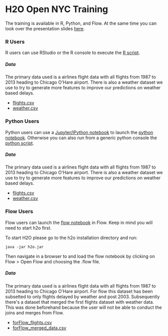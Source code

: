 # H2O Open NYC Training 

The training is available in R, Python, and Flow. At the same time you can look over the presentation slides [here](Intro_To_R_Python_Flow.pdf).

### R Users

R users can use RStudio or the R console to execute the [R script](R/Chicago_Airlines_Demo.r).

##### Data

The primary data used is a airlines flight data with all flights from 1987 to 2013 heading to Chicago O'Hare airport. There is also a weather dataset we use to try to generate more features to improve our predictions on weather based delays.

- [flights.csv](https://s3.amazonaws.com/data.h2o.ai/h2o-open-tour/2016-nyc/flights.csv)
- [weather.csv](https://s3.amazonaws.com/data.h2o.ai/h2o-open-tour/2016-nyc/weather.csv)

### Python Users

Python users can use a [Jupyter/IPython notebook](http://jupyter.org/) to launch the [python notebook](Python/Chicago_Airlines_Demo.ipynb). Otherwise you can also run from a generic python console the [python script](Python/Chicago_Airlines_Demo.py).

##### Data

The primary data used is a airlines flight data with all flights from 1987 to 2013 heading to Chicago O'Hare airport. There is also a weather dataset we use to try to generate more features to improve our predictions on weather based delays.

- [flights.csv](https://s3.amazonaws.com/data.h2o.ai/h2o-open-tour/2016-nyc/flights.csv)
- [weather.csv](https://s3.amazonaws.com/data.h2o.ai/h2o-open-tour/2016-nyc/weather.csv)

### Flow Users

Flow users can launch the [flow notebook](Flow/Chicago_Airlines_Demo.flow) in Flow. Keep in mind you will need to start h2o first.

To start H2O please go to the h2o installation directory and run:

```
java -jar h2o.jar
```

Then navigate in a browser to [](localhost:54321) and load the flow notebook by clicking on Flow > Open Flow and choosing the .flow file. 

##### Data

The primary data used is a airlines flight data with all flights from 1987 to 2013 heading to Chicago O'Hare airport. For flow this dataset has been subsetted to only flights delayed by weather and post 2003. Subsequently there's a dataset that merged the first flights dataset with weather data. This was done beforehand because the user will not be able to conduct the joins and merges from Flow.

- [forFlow_flights.csv](https://s3.amazonaws.com/data.h2o.ai/h2o-open-tour/2016-nyc/forFlow_flights.csv)
- [forFlow_merged_data.csv](https://s3.amazonaws.com/data.h2o.ai/h2o-open-tour/2016-nyc/forFlow_merged_data.csv)
